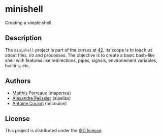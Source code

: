 # minishell
Creating a simple shell.

## Description
The `minishell` project is part of the cursus at [42](https://42.fr). Its scope is to teach us about files, i/o and processes. The objective is to create a basic bash-like shell with features like redirections, pipes, signals, environement variables, builtins, etc.

## Authors
* [Matthis Perreaux](https://github.com/maperrea) (maperrea)
* [Alexandre Pelissier](https://github.com/alpeliss) (alpeliss)
* [Antoine Coulon](https://github.com/30c27b) (ancoulon)

## License
This project is distributed under the [ISC license](/LICENSE).
